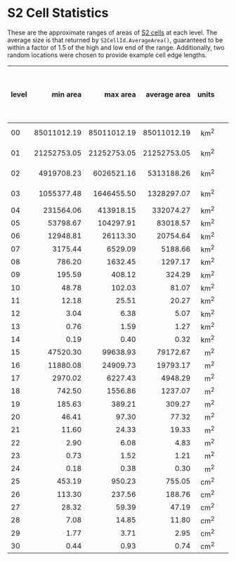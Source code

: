 # S2 Cell Statistics

These are the approximate ranges of areas of
[S2 cells](../about/overview.md#s2cell-hierarchy)
at each level. The average size is that returned by `S2CellId.AverageArea()`,
guaranteed to be within a factor of 1.5 of the high and low end of the range.
Additionally, two random locations were chosen to provide example cell edge
lengths.

| **level** | **min area** | **max area** | **average area** | **units** |         | **Random cell 1 (UK) min edge length** | **Random cell 1 (UK) max edge length** | | **Random cell 2 (US) min edge length** | **Random cell 2 (US) max edge length** | **Number of cells** |
| --- | ---: | ---: | ---: | ---: | --- | ---: | ---: | --- | ---: | ---: | ---: |
| 00 |  85011012.19 |  85011012.19 |  85011012.19 | km<sup>2</sup> |       |    7842 km |   7842 km | |    7842 km |   7842 km |  6 |
| 01 |  21252753.05 |  21252753.05 |  21252753.05 | km<sup>2</sup> |       |    3921 km |   5004 km | |    3921 km |   5004 km |  24 |
| 02 |  4919708.23 |  6026521.16 |  5313188.26 | km<sup>2</sup> |  |    1825 km |   2489 km | |    1825 km |   2489 km |  96 |
| 03 |  1055377.48 |  1646455.50 |  1328297.07 | km<sup>2</sup> |  |     840 km |   1167 km | |    1130 km |   1310 km |  384 |
| 04 |   231564.06 |   413918.15 |   332074.27 | km<sup>2</sup> |  |     432 km |    609 km | |     579 km |    636 km |  1536 |
| 05 |    53798.67 |   104297.91 |    83018.57 | km<sup>2</sup> |  |     210 km |    298 km | |     287 km |    315 km |  6K |
| 06 |    12948.81 |    26113.30 |    20754.64 | km<sup>2</sup> |  |     108 km |    151 km | |     143 km |    156 km |  24K |
| 07 |     3175.44 |     6529.09 |     5188.66 | km<sup>2</sup> |  |      54 km |     76 km | |      72 km |     78 km |  98K |
| 08 |      786.20 |     1632.45 |     1297.17 | km<sup>2</sup> |  |      27 km |     38 km | |      36 km |     39 km |  393K |
| 09 |      195.59 |      408.12 |      324.29 | km<sup>2</sup> |  |      14 km |     19 km | |      18 km |     20 km |  1573K |
| 10 |       48.78 |      102.03 |       81.07 | km<sup>2</sup> |  |       7 km |      9 km | |       9 km |     10 km |  6M |
| 11 |       12.18 |       25.51 |       20.27 | km<sup>2</sup> |  |       3 km |      5 km | |       4 km |      5 km |  25M |
| 12 |        3.04 |        6.38 |        5.07 | km<sup>2</sup> |  |    1699  m |      2 km | |       2 km |      2 km |  100M |
| 13 |        0.76 |        1.59 |        1.27 | km<sup>2</sup> |  |     850  m |    1185 m | |    1123  m |    1225 m |  402M |
| 14 |        0.19 |        0.40 |        0.32 | km<sup>2</sup> |  |     425  m |    593  m | |     562  m |    613  m |  1610M |
| 15 |    47520.30 |    99638.93 |    79172.67 | m<sup>2</sup> |   |     212  m |    296  m | |     281  m |    306  m |  6B |
| 16 |    11880.08 |    24909.73 |    19793.17 | m<sup>2</sup> |   |     106  m |    148  m | |     140  m |    153  m |  25B |
| 17 |     2970.02 |     6227.43 |     4948.29 | m<sup>2</sup> |   |      53  m |     74  m | |      70  m |     77  m |  103B |
| 18 |      742.50 |     1556.86 |     1237.07 | m<sup>2</sup> |   |      27  m |     37  m | |      35  m |     38  m |  412B |
| 19 |      185.63 |      389.21 |      309.27 | m<sup>2</sup> |   |      13  m |     19  m | |      18  m |     19  m |  1649B |
| 20 |       46.41 |       97.30 |       77.32 | m<sup>2</sup> |   |       7  m |      9  m | |       9  m |     10  m |  7T |
| 21 |       11.60 |       24.33 |       19.33 | m<sup>2</sup> |   |       3  m |      5  m | |       4  m |      5  m |  26T |
| 22 |        2.90 |        6.08 |        4.83 | m<sup>2</sup> |   |     166 cm |      2  m | |       2  m |      2  m |  105T |
| 23 |        0.73 |        1.52 |        1.21 | m<sup>2</sup> |   |      83 cm |    116 cm | |     110 cm |    120 cm |  422T |
| 24 |        0.18 |        0.38 |        0.30 | m<sup>2</sup> |   |      41 cm |     58 cm | |      55 cm |     60 cm |  1689T |
| 25 |      453.19 |      950.23 |      755.05 | cm<sup>2</sup> |  |      21 cm |     29 cm | |      27 cm |     30 cm |  7e15 |
| 26 |      113.30 |      237.56 |      188.76 | cm<sup>2</sup> |  |      10 cm |     14 cm | |      14 cm |     15 cm |  27e15 |
| 27 |       28.32 |       59.39 |       47.19 | cm<sup>2</sup> |  |       5 cm |      7 cm | |       7 cm |      7 cm |  108e15 |
| 28 |        7.08 |       14.85 |       11.80 | cm<sup>2</sup> |  |       2 cm |      4 cm | |       3 cm |      4 cm |  432e15 |
| 29 |        1.77 |        3.71 |        2.95 | cm<sup>2</sup> |  |      12 mm |     18 mm | |      17 mm |     18 mm |  1729e15 |
| 30 |        0.44 |        0.93 |        0.74 | cm<sup>2</sup> |  |       6 mm |      9 mm | |       8 mm |      9 mm |  7e18 |
